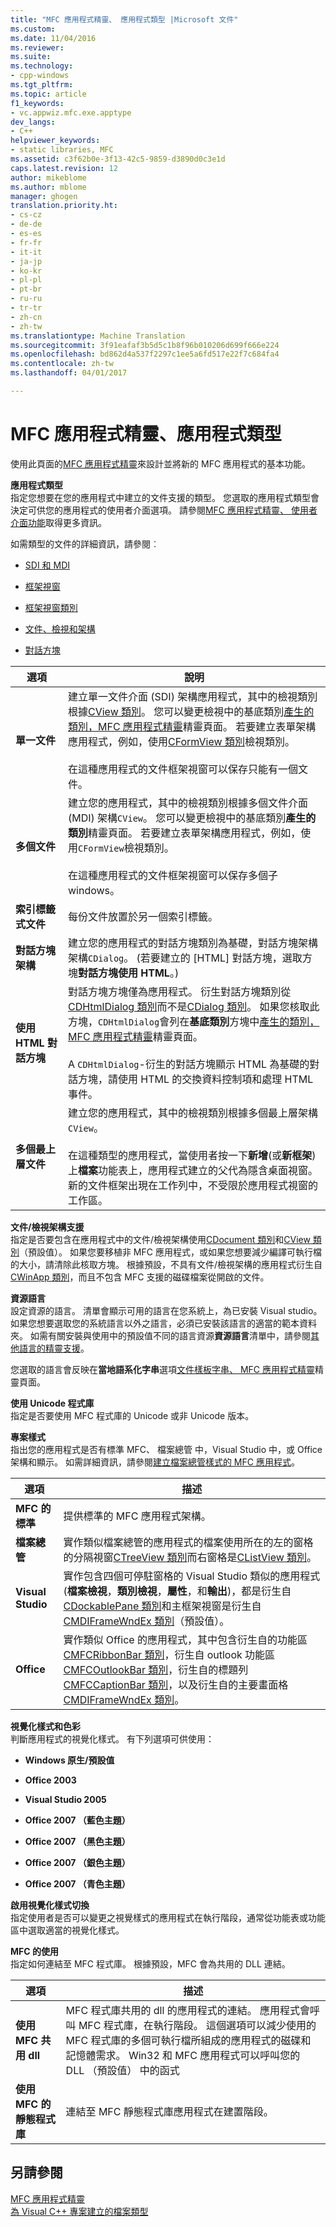 ```yaml
---
title: "MFC 應用程式精靈、 應用程式類型 |Microsoft 文件"
ms.custom: 
ms.date: 11/04/2016
ms.reviewer: 
ms.suite: 
ms.technology:
- cpp-windows
ms.tgt_pltfrm: 
ms.topic: article
f1_keywords:
- vc.appwiz.mfc.exe.apptype
dev_langs:
- C++
helpviewer_keywords:
- static libraries, MFC
ms.assetid: c3f62b0e-3f13-42c5-9859-d3890d0c3e1d
caps.latest.revision: 12
author: mikeblome
ms.author: mblome
manager: ghogen
translation.priority.ht:
- cs-cz
- de-de
- es-es
- fr-fr
- it-it
- ja-jp
- ko-kr
- pl-pl
- pt-br
- ru-ru
- tr-tr
- zh-cn
- zh-tw
ms.translationtype: Machine Translation
ms.sourcegitcommit: 3f91eafaf3b5d5c1b8f96b010206d699f666e224
ms.openlocfilehash: bd862d4a537f2297c1ee5a6fd517e22f7c684fa4
ms.contentlocale: zh-tw
ms.lasthandoff: 04/01/2017

---
```

# <a name="application-type-mfc-application-wizard"></a>MFC 應用程式精靈、應用程式類型
使用此頁面的[MFC 應用程式精靈](../../mfc/reference/mfc-application-wizard.md)來設計並將新的 MFC 應用程式的基本功能。  
  
 **應用程式類型**  
 指定您想要在您的應用程式中建立的文件支援的類型。 您選取的應用程式類型會決定可供您的應用程式的使用者介面選項。 請參閱[MFC 應用程式精靈、 使用者介面功能](../../mfc/reference/user-interface-features-mfc-application-wizard.md)取得更多資訊。  
  
 如需類型的文件的詳細資訊，請參閱︰  
  
-   [SDI 和 MDI](../../mfc/sdi-and-mdi.md)  
  
-   [框架視窗](../../mfc/frame-windows.md)  
  
-   [框架視窗類別](../../mfc/frame-window-classes.md)  
  
-   [文件、檢視和架構](../../mfc/documents-views-and-the-framework.md)  
  
-   [對話方塊](../../mfc/dialog-boxes.md)  
  
|選項|說明|  
|------------|-----------------|  
|**單一文件**|建立單一文件介面 (SDI) 架構應用程式，其中的檢視類別根據[CView 類別](../../mfc/reference/cview-class.md)。 您可以變更檢視中的基底類別[產生的類別，MFC 應用程式精靈](../../mfc/reference/generated-classes-mfc-application-wizard.md)精靈頁面。 若要建立表單架構應用程式，例如，使用[CFormView 類別](../../mfc/reference/cformview-class.md)檢視類別。<br /><br /> 在這種應用程式的文件框架視窗可以保存只能有一個文件。|  
|**多個文件**|建立您的應用程式，其中的檢視類別根據多個文件介面 (MDI) 架構`CView`。 您可以變更檢視中的基底類別**產生的類別**精靈頁面。 若要建立表單架構應用程式，例如，使用`CFormView`檢視類別。<br /><br /> 在這種應用程式的文件框架視窗可以保存多個子 windows。|  
|**索引標籤式文件**|每份文件放置於另一個索引標籤。|  
|**對話方塊架構**|建立您的應用程式的對話方塊類別為基礎，對話方塊架構架構`CDialog`。 (若要建立的 [HTML] 對話方塊，選取方塊**對話方塊使用 HTML**。)|  
|**使用 HTML 對話方塊**|對話方塊方塊僅為應用程式。 衍生對話方塊類別從[CDHtmlDialog 類別](../../mfc/reference/cdhtmldialog-class.md)而不是[CDialog 類別](../../mfc/reference/cdialog-class.md)。 如果您核取此方塊，`CDHtmlDialog`會列在**基底類別**方塊中[產生的類別，MFC 應用程式精靈](../../mfc/reference/generated-classes-mfc-application-wizard.md)精靈頁面。<br /><br /> A `CDHtmlDialog`-衍生的對話方塊顯示 HTML 為基礎的對話方塊，請使用 HTML 的交換資料控制項和處理 HTML 事件。|  
|**多個最上層文件**|建立您的應用程式，其中的檢視類別根據多個最上層架構`CView`。<br /><br /> 在這種類型的應用程式，當使用者按一下**新增**(或**新框架**) 上**檔案**功能表上，應用程式建立的父代為隱含桌面視窗。 新的文件框架出現在工作列中，不受限於應用程式視窗的工作區。|  
  
 **文件/檢視架構支援**  
 指定是否要包含在應用程式中的文件/檢視架構使用[CDocument 類別](../../mfc/reference/cdocument-class.md)和[CView 類別](../../mfc/reference/cview-class.md)（預設值）。 如果您要移植非 MFC 應用程式，或如果您想要減少編譯可執行檔的大小，請清除此核取方塊。 根據預設，不具有文件/檢視架構的應用程式衍生自[CWinApp 類別](../../mfc/reference/cwinapp-class.md)，而且不包含 MFC 支援的磁碟檔案從開啟的文件。  
  
 **資源語言**  
 設定資源的語言。 清單會顯示可用的語言在您系統上，為已安裝 Visual studio。 如果您想要選取您的系統語言以外之語言，必須已安裝該語言的適當的範本資料夾。 如需有關安裝與使用中的預設值不同的語言資源**資源語言**清單中，請參閱[其他語言的精靈支援](../../ide/wizard-support-for-other-languages.md)。  
  
 您選取的語言會反映在**當地語系化字串**選項[文件樣板字串、 MFC 應用程式精靈](../../mfc/reference/document-template-strings-mfc-application-wizard.md)精靈頁面。  
  
 **使用 Unicode 程式庫**  
 指定是否要使用 MFC 程式庫的 Unicode 或非 Unicode 版本。  
  
 **專案樣式**  
 指出您的應用程式是否有標準 MFC、 檔案總管 中，Visual Studio 中，或 Office 架構和顯示。 如需詳細資訊，請參閱[建立檔案總管樣式的 MFC 應用程式](../../mfc/reference/creating-a-file-explorer-style-mfc-application.md)。  
  
|選項|描述|  
|------------|-----------------|  
|**MFC 的標準**|提供標準的 MFC 應用程式架構。|  
|**檔案總管**|實作類似檔案總管的應用程式的檔案使用所在的左的窗格的分隔視窗[CTreeView 類別](../../mfc/reference/ctreeview-class.md)而右窗格是[CListView 類別](../../mfc/reference/clistview-class.md)。|  
|**Visual Studio**|實作包含四個可停駐窗格的 Visual Studio 類似的應用程式 (**檔案檢視**，**類別檢視**，**屬性**，和**輸出**)，都是衍生自[CDockablePane 類別](../../mfc/reference/cdockablepane-class.md)和主框架視窗是衍生自[CMDIFrameWndEx 類別](../../mfc/reference/cmdiframewndex-class.md)（預設值）。|  
|**Office**|實作類似 Office 的應用程式，其中包含衍生自的功能區[CMFCRibbonBar 類別](../../mfc/reference/cmfcribbonbar-class.md)，衍生自 outlook 功能區[CMFCOutlookBar 類別](../../mfc/reference/cmfcoutlookbar-class.md)，衍生自的標題列[CMFCCaptionBar 類別](../../mfc/reference/cmfccaptionbar-class.md)，以及衍生自的主要畫面格[CMDIFrameWndEx 類別](../../mfc/reference/cmdiframewndex-class.md)。|  
  
 **視覺化樣式和色彩**  
 判斷應用程式的視覺化樣式。 有下列選項可供使用：  
  
-   **Windows 原生/預設值**  
  
-   **Office 2003**  
  
-   **Visual Studio 2005**  
  
-   **Office 2007 （藍色主題）**  
  
-   **Office 2007 （黑色主題）**  
  
-   **Office 2007 （銀色主題）**  
  
-   **Office 2007 （青色主題）**  
  
 **啟用視覺化樣式切換**  
 指定使用者是否可以變更之視覺樣式的應用程式在執行階段，通常從功能表或功能區中選取適當的視覺化樣式。  
  
 **MFC 的使用**  
 指定如何連結至 MFC 程式庫。 根據預設，MFC 會為共用的 DLL 連結。  
  
|選項|描述|  
|------------|-----------------|  
|**使用 MFC 共用 dll**|MFC 程式庫共用的 dll 的應用程式的連結。 應用程式會呼叫 MFC 程式庫，在執行階段。 這個選項可以減少使用的 MFC 程式庫的多個可執行檔所組成的應用程式的磁碟和記憶體需求。 Win32 和 MFC 應用程式可以呼叫您的 DLL （預設值） 中的函式|  
|**使用 MFC 的靜態程式庫**|連結至 MFC 靜態程式庫應用程式在建置階段。|  
  
## <a name="see-also"></a>另請參閱  
 [MFC 應用程式精靈](../../mfc/reference/mfc-application-wizard.md)   
 [為 Visual C++ 專案建立的檔案類型](../../ide/file-types-created-for-visual-cpp-projects.md)


